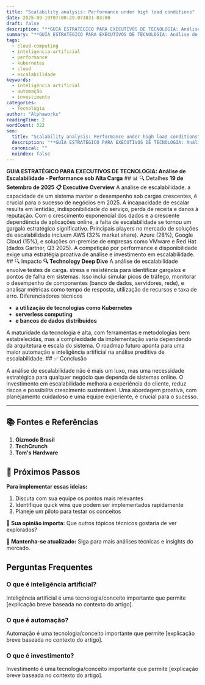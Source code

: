 ```yaml
---
title: "Scalability analysis: Performance under high load conditions"
date: 2025-09-19T07:00:29.073831-03:00
draft: false
description: "**GUIA ESTRATÉGICO PARA EXECUTIVOS DE TECNOLOGIA: Análise de Escalabilidade - Performance sob Alta Carga**  📊 🔍 Detalhes **19 de Setembro de 2025** **📋 Execu..."
summary: "**GUIA ESTRATÉGICO PARA EXECUTIVOS DE TECNOLOGIA: Análise de Escalabilidade - Performance sob Alta Carga**  📊 🔍 Detalhes **19 de Setembro de 2025** **📋 Execu..."
tags:
  - cloud-computing
  - inteligencia-artificial
  - performance
  - kubernetes
  - cloud
  - escalabilidade
keywords:
  - inteligência artificial
  - automação
  - investimento
categories:
  - Tecnologia
author: "Alphaworks"
readingTime: 2
wordCount: 322
seo:
  title: "Scalability analysis: Performance under high load conditions"
  description: "**GUIA ESTRATÉGICO PARA EXECUTIVOS DE TECNOLOGIA: Análise de Escalabilidade - Performance sob Alta Carga**  📊 🔍 Detalhes **19 de Setembro de 2025** **📋 Execu..."
  canonical: ""
  noindex: false
---
```


**GUIA ESTRATÉGICO PARA EXECUTIVOS DE TECNOLOGIA: Análise de Escalabilidade - Performance sob Alta Carga** ## 📊 🔍 Detalhes **19 de Setembro de 2025** **📋 Executive Overview** A análise de escalabilidade. a capacidade de um sistema manter o desempenho sob cargas crescentes, é crucial para o sucesso de negócios em 2025. A incapacidade de escalar resulta em lentidão, indisponibilidade do serviço, perda de receita e danos à reputação. Com o crescimento exponencial dos dados e a crescente dependência de aplicações online, a falta de escalabilidade se tornou um gargalo estratégico significativo. Principais players no mercado de soluções de escalabilidade incluem AWS (32% market share). Azure (28%), Google Cloud (15%), e soluções on-premise de empresas como VMware e Red Hat (dados Gartner, Q3 2025). A competição por performance e disponibilidade exige uma estratégia proativa de análise e investimento em escalabilidade. ## 🔍 Impacto **🔍 Technology Deep Dive** A análise de escalabilidade envolve testes de carga. stress e resistência para identificar gargalos e pontos de falha em sistemas. Isso inclui simular picos de tráfego, monitorar o desempenho de componentes (banco de dados, servidores, rede), e analisar métricas como tempo de resposta, utilização de recursos e taxa de erro. Diferenciadores técnicos 

- **a utilização de tecnologias como Kubernetes**
- **serverless computing**
- **e bancos de dados distribuídos**

 A maturidade da tecnologia é alta, com ferramentas e metodologias bem estabelecidas, mas a complexidade da implementação varia dependendo da arquitetura e escala do sistema. O roadmap futuro aponta para uma maior automação e inteligência artificial na análise preditiva de escalabilidade. ## ✅ Conclusão

A análise de escalabilidade não é mais um luxo, mas uma necessidade estratégica para qualquer negócio que dependa de sistemas online. O investimento em escalabilidade melhora a experiência do cliente, reduz riscos e possibilita crescimento sustentável. Uma abordagem proativa, com planejamento cuidadoso e uma equipe experiente, é crucial para o sucesso.

---

## 📚 Fontes e Referências

1. **Gizmodo Brasil**
2. **TechCrunch**
3. **Tom's Hardware**

## 🚀 Próximos Passos

**Para implementar essas ideias:**
1. Discuta com sua equipe os pontos mais relevantes
2. Identifique quick wins que podem ser implementados rapidamente  
3. Planeje um piloto para testar os conceitos

**💭 Sua opinião importa:** Que outros tópicos técnicos gostaria de ver explorados?

**🔗 Mantenha-se atualizado:** Siga para mais análises técnicas e insights do mercado.


## Perguntas Frequentes

### O que é inteligência artificial?

Inteligência artificial é uma tecnologia/conceito importante que permite [explicação breve baseada no contexto do artigo].

### O que é automação?

Automação é uma tecnologia/conceito importante que permite [explicação breve baseada no contexto do artigo].

### O que é investimento?

Investimento é uma tecnologia/conceito importante que permite [explicação breve baseada no contexto do artigo].

